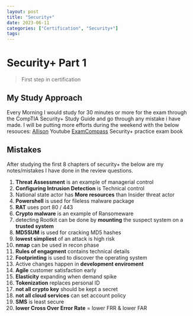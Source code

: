 ```yaml
---
layout: post
title: "Security+"
date: 2023-06-11 
categories: ["Certification", "Security+"]
tags: 
---
```


# Security+ Part 1
> First step in certification 

## My Study Approach
Every Morning I would study for 30 minutes or more for the exam through the CompTIA Security+ Study Guide and go through any mistake i have made. I will be putting more efforts during the weekend with the below resouces:
[Allison](https://alison.com)
Youtube
[ExamCompass](https://www.examcompass.com/comptia/security-plus-certification/free-security-plus-practice-tests)
Security+ practice exam book

## Mistakes 
After studying the first 8 chapters of security+ the below are my notes/mistakes I have done in the review questions. 
1. **Threat Assessment** is an example of managerial control
2. **Configuring Intrusion Detection** is Technical control
3. National state actor has **More resources** than Insider threat actor
4. **Powershell** is used for fileless malware package
5. **RAT** uses port 80 / 443
6. **Crypto malware** is an example of Ransomeware
7. detecting Rootkit can be done by **mounting** the suspect system on a **trusted system**
8. **MD5SUM** is used for cracking MD5 hashes
9. **lowest simpliest** of an attack is high risk
10. **nmap** can be used in recon phase
11. **Rules of engagment** contains technical details 
12. **Footprinting** is used to discover the operating system 
13. Active changes happen in **development enviroment**
14. **Agile** customer satisfaction early
15. **Elasticity** expanding when demand spike
16. **Tokenization** replaces personal ID
17. **not all crypto key** should be kept a secret
18. **not all cloud services** can set account policy
19. **SMS** is least secure
20. **lower Cross Over Error Rate** = lower FRR & lower FAR
